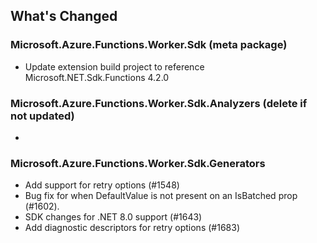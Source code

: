 ## What's Changed

<!-- Please add your release notes in the following format:
- My change description (#PR/#issue)
-->

### Microsoft.Azure.Functions.Worker.Sdk <version> (meta package)

- Update extension build project to reference Microsoft.NET.Sdk.Functions 4.2.0

### Microsoft.Azure.Functions.Worker.Sdk.Analyzers <version> (delete if not updated)

- <entry>

### Microsoft.Azure.Functions.Worker.Sdk.Generators <version>

- Add support for retry options (#1548)
- Bug fix for when DefaultValue is not present on an IsBatched prop (#1602).
- SDK changes for .NET 8.0 support (#1643)
- Add diagnostic descriptors for retry options (#1683)
